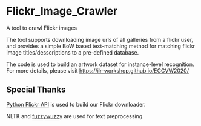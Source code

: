 # Flickr_Image_Crawler
A tool to crawl Flickr images

The tool supports downloading image urls of all galleries from a flickr user, and provides a simple BoW based text-matching method for matching flickr image titles/desscriptions to a pre-defined database.

The code is used to build an artwork dataset for instance-level recognition. For more details, please visit https://ilr-workshop.github.io/ECCVW2020/


## Special Thanks

[Python Flickr API](https://github.com/alexis-mignon/python-flickr-api) is used to build our Flickr downloader.

NLTK and [fuzzywuzzy](https://github.com/seatgeek/fuzzywuzzy) are used for text preprocessing.
